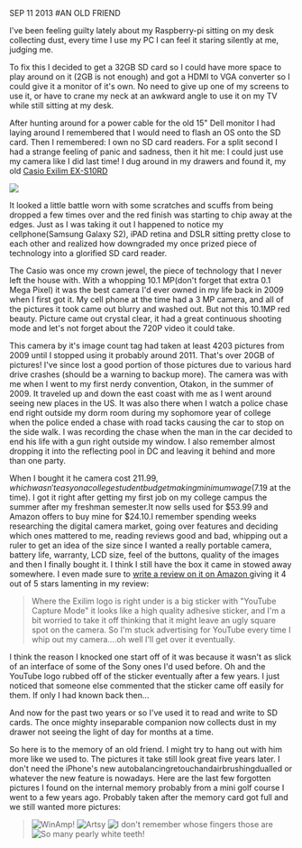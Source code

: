 SEP 11 2013
#AN OLD FRIEND

I've been feeling guilty lately about my Raspberry-pi sitting on my desk collecting dust, every time I use my PC I can feel it staring silently at me, judging me.

To fix this I decided to get a 32GB SD card so I could have more space to play around on it (2GB is not enough) and got a HDMI to VGA converter so I could give it a monitor of it's own. No need to give up one of my screens to use it, or have to crane my neck at an awkward angle to use it on my TV while still sitting at my desk.

After hunting around for a power cable for the old 15" Dell monitor I had laying around I remembered that I would need to flash an OS onto the SD card.   Then I remembered: I own no SD card readers. For a split second I had a strange feeling of panic and sadness, then it hit me: I could just use my camera like I did last time! I dug around in my drawers and found it, my old <a href="http://www.amazon.com/gp/product/B0012XTJVK/ref=oh_details_o03_s00_i00?ie=UTF8&psc=1">Casio Exilim EX-S10RD</a>

<img src = "http://www.darrelld.com/images/posts/camera_thumb.jpg">

It looked a little battle worn with some scratches and scuffs from being dropped a few times over and the red finish was starting to chip away at the edges. Just as I was taking it out I happened to notice my cellphone(Samsung Galaxy S2), iPAD retina and DSLR sitting pretty close to each other and realized how downgraded my once prized piece of technology into a glorified SD card reader.

The Casio was once my crown jewel, the piece of technology that I never left the house with. With a whopping 10.1 MP(don't forget that extra 0.1 Mega Pixel) it was the best camera I'd ever owned in my life back in 2009 when I first got it. My cell phone at the time had a 3 MP camera, and all of the pictures it took came out blurry and washed out. But not this 10.1MP red beauty. Picture came out crystal clear, it had a great continuous shooting mode and let's not forget about the 720P video it could take.

This camera by it's image count tag had taken at least 4203 pictures from 2009 until I stopped using it probably around 2011. That's over 20GB of pictures! I've since lost a good portion of those pictures due to various hard drive crashes (should be a warning to backup more). The camera was with me when I went to my first nerdy convention, Otakon, in the summer of 2009. It traveled up and down the east coast with me as I went around seeing new places in the US. It was also there when I watch a police chase end right outside my dorm room during my sophomore year of college when the police ended a chase with road tacks causing the car to stop on the side walk. I was recording the chase when the man in the car decided to end his life with a gun right outside my window. I also remember almost dropping it into the reflecting pool in DC and leaving it behind and more than one party.


When I bought it he camera cost $211.99, which wasn't easy on a college student budget making minimum wage ($7.19 at the time). I got it right after getting my first job on my college campus the summer after my freshman semester.It now sells used for $53.99 and Amazon offers to buy mine for $24.10.I remember spending weeks researching the digital camera market, going over features and deciding which ones mattered to me, reading reviews good and bad, whipping out a ruler to get an idea of the size since I wanted a really portable camera, battery life, warranty, LCD size, feel of the buttons, quality of the images and then I finally bought it. I think I still have the box it came in stowed away somewhere. I even made sure to <a href ="http://www.amazon.com/review/R34730WCXYIC8Z/ref=cm_aya_cmt?ie=UTF8&ASIN=B0012XTJVK#wasThisHelpful">write a review on it on Amazon </a> giving it 4 out of 5 stars lamenting in my review:


<blockquote>
Where the Exilim logo is right under is a big sticker with "YouTube Capture Mode" it looks like a high quality adhesive sticker, and I'm a bit worried to take it off thinking that it might leave an ugly square spot on the camera. So I'm stuck advertising for YouTube every time I whip out my camera....oh well I'll get over it eventually.
</blockquote>

I think the reason I knocked one start off of it was because it wasn't as slick of an interface of some of the Sony ones I'd used before. Oh and the YouTube logo rubbed off of the sticker eventually after a few years. I just noticed that someone else commented that the sticker came off easily for them. If only I had known back then...

And now for the past two years or so I've used it to read and write to SD cards.  The once mighty inseparable companion now collects dust in my drawer not seeing the light of day for months at a time. 

So here is to the memory of an old friend. I might try to hang out with him more like we used to. The pictures it take still look great five years later. I don't need the iPhone's new autobalancingretouchandairbrushingdualled or whatever the new feature is nowadays. Here are the last few forgotten pictures I found on the internal memory probably from a mini golf course I went to a few years ago. Probably taken after the memory card got full and we still wanted more pictures:
<blockquote style ="whitespace:inherit!important">
<img src ="http://www.darrelld.com/images/posts/CIMG4198_small.jpg" alt = "WinAmp!">
<img src ="http://www.darrelld.com/images/posts/CIMG4199_small.jpg" alt = "Artsy">
<img src ="http://www.darrelld.com/images/posts/CIMG4200_small.jpg" alt = "I don't remember whose fingers those are">
<img src ="http://www.darrelld.com/images/posts/CIMG4204_small.jpg" alt = "So many pearly white teeth!">
</blockquote>

